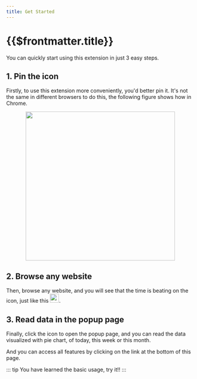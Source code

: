 ```yaml
---
title: Get Started
---
```


# {{$frontmatter.title}}

You can quickly start using this extension in just 3 easy steps.

## 1. Pin the icon

Firstly, to use this extension more conveniently, you'd better pin it. It's not the same in different browsers to do this, the following figure shows how in Chrome.

<div style="display: flex; justify-content: center;">
    <img src="/assets/pin.png" width=400 />
</div>

## 2. Browse any website

Then, browse any website, and you will see that the time is beating on the icon, just like this <img src="/assets/beating.gif" style="display: inline-block;height: 24px;"/>.

## 3. Read data in the popup page

Finally, click the icon to open the popup page, and you can read the data visualized with pie chart, of today, this week or this month.

And you can access all features by clicking on the link at the bottom of this page.

::: tip
You have learned the basic usage, try it!!
:::
